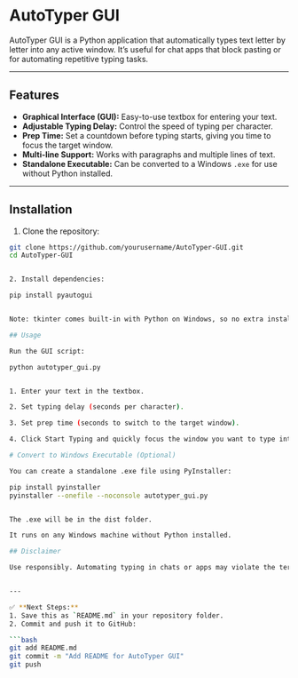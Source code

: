 # AutoTyper GUI

AutoTyper GUI is a Python application that automatically types text letter by letter into any active window. It’s useful for chat apps that block pasting or for automating repetitive typing tasks.

---

## Features

- **Graphical Interface (GUI):** Easy-to-use textbox for entering your text.  
- **Adjustable Typing Delay:** Control the speed of typing per character.  
- **Prep Time:** Set a countdown before typing starts, giving you time to focus the target window.  
- **Multi-line Support:** Works with paragraphs and multiple lines of text.  
- **Standalone Executable:** Can be converted to a Windows `.exe` for use without Python installed.

---

## Installation

1. Clone the repository:

```bash
git clone https://github.com/yourusername/AutoTyper-GUI.git
cd AutoTyper-GUI


2. Install dependencies:

pip install pyautogui


Note: tkinter comes built-in with Python on Windows, so no extra installation is needed for the GUI.

## Usage

Run the GUI script:

python autotyper_gui.py


1. Enter your text in the textbox.

2. Set typing delay (seconds per character).

3. Set prep time (seconds to switch to the target window).

4. Click Start Typing and quickly focus the window you want to type into.

# Convert to Windows Executable (Optional)

You can create a standalone .exe file using PyInstaller:

pip install pyinstaller
pyinstaller --onefile --noconsole autotyper_gui.py


The .exe will be in the dist folder.

It runs on any Windows machine without Python installed.

## Disclaimer

Use responsibly. Automating typing in chats or apps may violate the terms of service on certain platforms.


---

✅ **Next Steps:**  
1. Save this as `README.md` in your repository folder.  
2. Commit and push it to GitHub:

```bash
git add README.md
git commit -m "Add README for AutoTyper GUI"
git push
